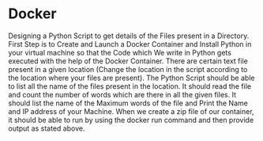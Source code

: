 # Docker
Designing a Python Script to get details of the Files present in a Directory.
First Step is to Create and Launch a Docker Container and Install Python in your virtual machine so that the Code which We write in Python gets executed with the help of the Docker Container.
There are certain text file present in a given location (Change the location in the script according to the location where your files are present).
The Python Script should be able to list all the name of the files present in the location.
It should read the file and count the number of words which are there in all the given files.
It should list the name of the Maximum words of the file and Print the Name and IP address of your Machine.
When we create a zip file of our container, it should be able to run by using the docker run command and then provide output as stated above.
